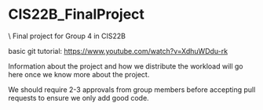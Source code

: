# CIS22B_FinalProject
\ Final project for Group 4 in CIS22B

basic git tutorial: https://www.youtube.com/watch?v=XdhuWDdu-rk

Information about the project and how we distribute the workload will go here once we know more about the project.

We should require 2-3 approvals from group members before accepting pull requests to ensure we only add good code.
